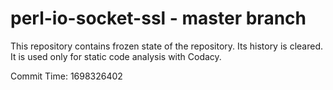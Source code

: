 # perl-io-socket-ssl - master branch

This repository contains frozen state of the repository.
Its history is cleared. It is used only for static code
analysis with Codacy.

Commit Time: 1698326402